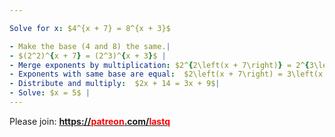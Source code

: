 ```yaml
---

Solve for x: $4^{x + 7} = 8^{x + 3}$

- Make the base (4 and 8) the same.|
- $(2^2)^{x + 7} = (2^3)^{x + 3}$ |
- Merge exponents by multiplication: $2^{2\left(x + 7\right)} = 2^{3\left(x + 3\right)}$ |
- Exponents with same base are equal:  $2\left(x + 7\right) = 3\left(x + 3\right)$ |
- Distribute and multiply:  $2x + 14 = 3x + 9$|
- Solve: $x = 5$ |
---
```


Please join:
<b>
  [https://<span style="color:red">patreon</span>.com/<span style="color:red">lastq</span>](https://patreon.com/lastq)


<!--
https://www.montville.net/cms/lib3/NJ01001247/Centricity/Domain/564/3-4%20Exponential%20and%20Logarithmic%20Equations.pdf
-->


